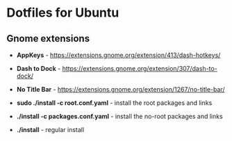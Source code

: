 Dotfiles for Ubuntu
=================

Gnome extensions
---------------------

* **AppKeys** - https://extensions.gnome.org/extension/413/dash-hotkeys/
* **Dash to Dock** - https://extensions.gnome.org/extension/307/dash-to-dock/ 
* **No Title Bar** - https://extensions.gnome.org/extension/1267/no-title-bar/ 

* **sudo ./install -c root.conf.yaml** - install the root packages and links
* **./install -c packages.conf.yaml** - install the no-root packages and links 
* **./install** - regular install
